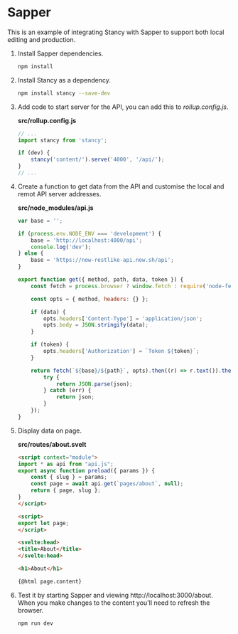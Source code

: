 # Sapper

This is an example of integrating Stancy with Sapper to support both local editing and production.

1. Install Sapper dependencies.
    ```bash
    npm install
    ```
2. Install Stancy as a dependency.
    ```bash
    npm install stancy --save-dev
    ```
3. Add code to start server for the API, you can add this to _rollup.config.js_.

    __src/rollup.config.js__
    ```js
    // ...
    import stancy from 'stancy';

    if (dev) {
        stancy('content/').serve('4000', '/api/');
    }
    // ...
    ```
4. Create a function to get data from the API and customise the local and remot API server addresses.

    __src/node_modules/api.js__
    ```js
    var base = '';

    if (process.env.NODE_ENV === 'development') {
        base = 'http://localhost:4000/api';
        console.log('dev');
    } else {
        base = 'https://now-restlike-api.now.sh/api';
    }

    export function get({ method, path, data, token }) {
        const fetch = process.browser ? window.fetch : require('node-fetch').default;

        const opts = { method, headers: {} };

        if (data) {
            opts.headers['Content-Type'] = 'application/json';
            opts.body = JSON.stringify(data);
        }

        if (token) {
            opts.headers['Authorization'] = `Token ${token}`;
        }

        return fetch(`${base}/${path}`, opts).then((r) => r.text()).then((json) => {
            try {
                return JSON.parse(json);
            } catch (err) {
                return json;
            }
        });
    }
    ```
5. Display data on page.

    __src/routes/about.svelt__
    ```html
    <script context="module">
    import * as api from "api.js";
    export async function preload({ params }) {
        const { slug } = params;
        const page = await api.get(`pages/about`, null);
        return { page, slug };
    }
    </script>

    <script>
    export let page;
    </script>

    <svelte:head>
    <title>About</title>
    </svelte:head>

    <h1>About</h1>

    {@html page.content}
    ```
6. Test it by starting Sapper and viewing http://localhost:3000/about. When you make changes to the content you'll need to refresh the browser. 

    ```bash
    npm run dev
    ```

